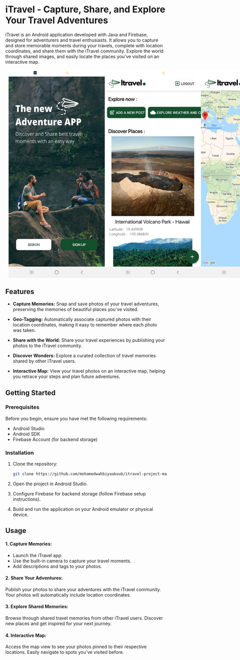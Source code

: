# iTravel - Capture, Share, and Explore Your Travel Adventures

iTravel is an Android application developed with Java and Firebase, designed for adventurers and travel enthusiasts. It allows you to capture and store memorable moments during your travels, complete with location coordinates, and share them with the iTravel community. Explore the world through shared images, and easily locate the places you've visited on an interactive map.

<div style="display: flex; margin: 10px; text-align-last: center;">
  <img src="https://github.com/mohamedwahbiyaakoub/itravel-project-master/blob/main/blob/screen1.jpg?raw=true" alt="iTravel Screenshot 1" width="300" />
  <img src="https://github.com/mohamedwahbiyaakoub/itravel-project-master/blob/main/blob/screen2.jpg?raw=true" alt="iTravel Screenshot 2" width="300" />
  <img src="https://github.com/mohamedwahbiyaakoub/itravel-project-master/blob/main/blob/screen3.jpg?raw=true" alt="iTravel Screenshot 3" width="300" />
</div>



## Features

- **Capture Memories:** Snap and save photos of your travel adventures, preserving the memories of beautiful places you've visited.

- **Geo-Tagging:** Automatically associate captured photos with their location coordinates, making it easy to remember where each photo was taken.

- **Share with the World:** Share your travel experiences by publishing your photos to the iTravel community.

- **Discover Wonders:** Explore a curated collection of travel memories shared by other iTravel users.

- **Interactive Map:** View your travel photos on an interactive map, helping you retrace your steps and plan future adventures.

## Getting Started

### Prerequisites

Before you begin, ensure you have met the following requirements:

- Android Studio
- Android SDK
- Firebase Account (for backend storage)

### Installation

1. Clone the repository:

   ```bash
   git clone https://github.com/mohamedwahbiyaakoub/itravel-project-master.git

2. Open the project in Android Studio.

3. Configure Firebase for backend storage (follow Firebase setup instructions).

4. Build and run the application on your Android emulator or physical device.

## Usage

#### 1. Capture Memories:

- Launch the iTravel app.
- Use the built-in camera to capture your travel moments.
- Add descriptions and tags to your photos.

#### 2. Share Your Adventures:

Publish your photos to share your adventures with the iTravel community.
Your photos will automatically include location coordinates.

#### 3. Explore Shared Memories:

Browse through shared travel memories from other iTravel users.
Discover new places and get inspired for your next journey.

#### 4. Interactive Map:

Access the map view to see your photos pinned to their respective locations.
Easily navigate to spots you've visited before.
